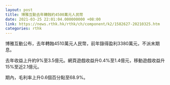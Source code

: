 ```yaml
---
layout: post
title: 博雅互動去年轉蝕約4500萬元人民幣
date: 2021-03-25 22:01:04.000000000 +08:00
link: https://news.rthk.hk/rthk/ch/component/k2/1582627-20210325.htm
categories: rthk
---
```


博雅互動公布，去年轉蝕4510萬元人民幣，前年錄得盈利3380萬元，不派末期息。

去年收益上升約9%至3.5億元。網頁遊戲收益升0.4%至1.4億元，移動遊戲收益升15%至近2.1億元。

期內，毛利率上升0.6個百分點至68.9%。
